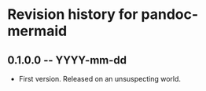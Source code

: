 # Revision history for pandoc-mermaid

## 0.1.0.0 -- YYYY-mm-dd

* First version. Released on an unsuspecting world.
